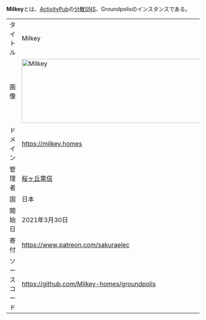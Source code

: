 <div>

**Milkey**とは、[ActivityPub](/ActivityPub "ActivityPub")の[分散SNS](/%E5%88%86%E6%95%A3SNS "分散SNS")、Groundpolisのインスタンスである。

|              |                                                                                                                                                                                                                                                                                                                            |
|--------------|----------------------------------------------------------------------------------------------------------------------------------------------------------------------------------------------------------------------------------------------------------------------------------------------------------------------------|
| タイトル     | Milkey                                                                                                                                                                                                                                                                                                                     |
| 画像         | [<img src="/images/thumb/b/b6/Milkey_cream.png/500px-Milkey_cream.png" srcset="/images/thumb/b/b6/Milkey_cream.png/750px-Milkey_cream.png 1.5x, /images/thumb/b/b6/Milkey_cream.png/1000px-Milkey_cream.png 2x" width="500" height="167" alt="Milkey" />](/%E3%83%95%E3%82%A1%E3%82%A4%E3%83%AB:Milkey_cream.png "Milkey") |
| ドメイン     | <a href="https://milkey.homes" rel="nofollow">https://milkey.homes</a>                                                                                                                                                                                                                                                     |
| 管理者       | <a href="https://machikadon.online/@SanctuarySakura/" rel="nofollow">桜ヶ丘電信</a>                                                                                                                                                                                                                                        |
| 国           | 日本                                                                                                                                                                                                                                                                                                                       |
| 開始日       | 2021年3月30日                                                                                                                                                                                                                                                                                                              |
| 寄付         | <a href="https://www.patreon.com/sakuraelec" rel="nofollow">https://www.patreon.com/sakuraelec</a>                                                                                                                                                                                                                         |
| ソースコード | <a href="https://github.com/Milkey-homes/groundpolis" rel="nofollow">https://github.com/Milkey-homes/groundpolis</a>                                                                                                                                                                                                       |

  

</div>
